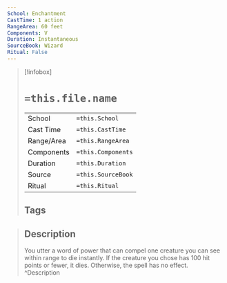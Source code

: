 ```yaml
---
School: Enchantment
CastTime: 1 action
RangeArea: 60 feet
Components: V
Duration: Instantaneous
SourceBook: Wizard
Ritual: False
---
```

> [!infobox]
>
> # `=this.file.name`
> |            |                    |
> | ---------- | ------------------ |
> | School     | `=this.School`     |
> | Cast Time  | `=this.CastTime`   |
> | Range/Area | `=this.RangeArea`  |
> | Components | `=this.Components` |
> | Duration   | `=this.Duration`   |
> | Source     | `=this.SourceBook` |
> | Ritual     | `=this.Ritual`     |
>## Tags
>

> ## Description
> You utter a word of power that can compel one creature you can see within range to die instantly. If the creature you chose has 100 hit points or fewer, it dies. Otherwise, the spell has no effect.
> ^Description